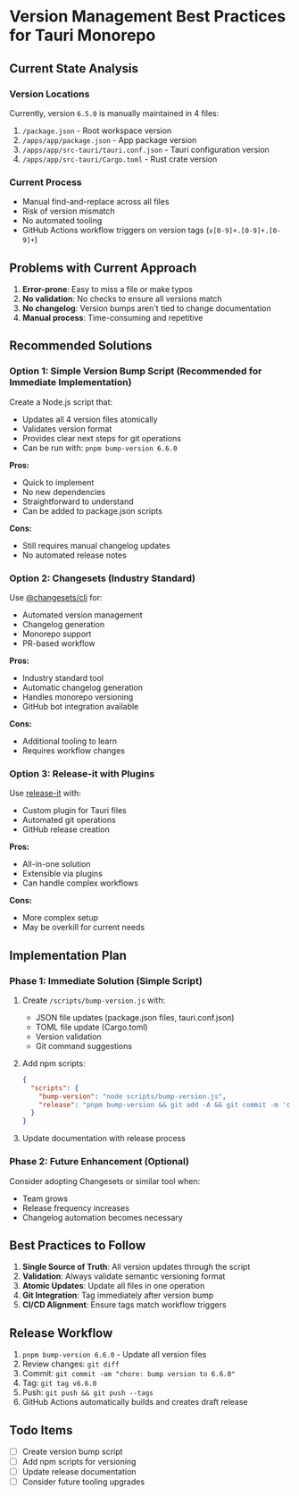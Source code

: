 # Version Management Best Practices for Tauri Monorepo

## Current State Analysis

### Version Locations
Currently, version `6.5.0` is manually maintained in 4 files:
1. `/package.json` - Root workspace version
2. `/apps/app/package.json` - App package version
3. `/apps/app/src-tauri/tauri.conf.json` - Tauri configuration version
4. `/apps/app/src-tauri/Cargo.toml` - Rust crate version

### Current Process
- Manual find-and-replace across all files
- Risk of version mismatch
- No automated tooling
- GitHub Actions workflow triggers on version tags (`v[0-9]+.[0-9]+.[0-9]+`)

## Problems with Current Approach

1. **Error-prone**: Easy to miss a file or make typos
2. **No validation**: No checks to ensure all versions match
3. **No changelog**: Version bumps aren't tied to change documentation
4. **Manual process**: Time-consuming and repetitive

## Recommended Solutions

### Option 1: Simple Version Bump Script (Recommended for Immediate Implementation)

Create a Node.js script that:
- Updates all 4 version files atomically
- Validates version format
- Provides clear next steps for git operations
- Can be run with: `pnpm bump-version 6.6.0`

**Pros:**
- Quick to implement
- No new dependencies
- Straightforward to understand
- Can be added to package.json scripts

**Cons:**
- Still requires manual changelog updates
- No automated release notes

### Option 2: Changesets (Industry Standard)

Use [@changesets/cli](https://github.com/changesets/changesets) for:
- Automated version management
- Changelog generation
- Monorepo support
- PR-based workflow

**Pros:**
- Industry standard tool
- Automatic changelog generation
- Handles monorepo versioning
- GitHub bot integration available

**Cons:**
- Additional tooling to learn
- Requires workflow changes

### Option 3: Release-it with Plugins

Use [release-it](https://github.com/release-it/release-it) with:
- Custom plugin for Tauri files
- Automated git operations
- GitHub release creation

**Pros:**
- All-in-one solution
- Extensible via plugins
- Can handle complex workflows

**Cons:**
- More complex setup
- May be overkill for current needs

## Implementation Plan

### Phase 1: Immediate Solution (Simple Script)

1. Create `/scripts/bump-version.js` with:
   - JSON file updates (package.json files, tauri.conf.json)
   - TOML file update (Cargo.toml)
   - Version validation
   - Git command suggestions

2. Add npm scripts:
   ```json
   {
     "scripts": {
       "bump-version": "node scripts/bump-version.js",
       "release": "pnpm bump-version && git add -A && git commit -m 'chore: bump version to $VERSION' && git tag v$VERSION"
     }
   }
   ```

3. Update documentation with release process

### Phase 2: Future Enhancement (Optional)

Consider adopting Changesets or similar tool when:
- Team grows
- Release frequency increases
- Changelog automation becomes necessary

## Best Practices to Follow

1. **Single Source of Truth**: All version updates through the script
2. **Validation**: Always validate semantic versioning format
3. **Atomic Updates**: Update all files in one operation
4. **Git Integration**: Tag immediately after version bump
5. **CI/CD Alignment**: Ensure tags match workflow triggers

## Release Workflow

1. `pnpm bump-version 6.6.0` - Update all version files
2. Review changes: `git diff`
3. Commit: `git commit -am "chore: bump version to 6.6.0"`
4. Tag: `git tag v6.6.0`
5. Push: `git push && git push --tags`
6. GitHub Actions automatically builds and creates draft release

## Todo Items

- [ ] Create version bump script
- [ ] Add npm scripts for versioning
- [ ] Update release documentation
- [ ] Consider future tooling upgrades